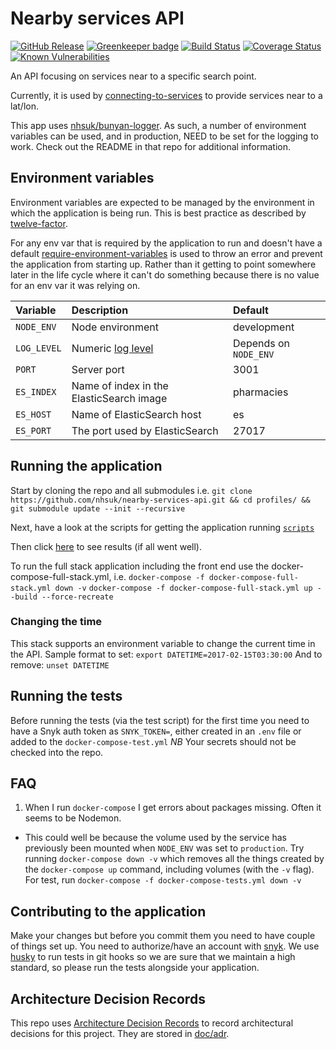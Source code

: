 # Nearby services API

[![GitHub Release](https://img.shields.io/github/release/nhsuk/nearby-services-api.svg)](https://github.com/nhsuk/nearby-services-api/releases/latest/)
[![Greenkeeper badge](https://badges.greenkeeper.io/nhsuk/nearby-services-api.svg)](https://greenkeeper.io/)
[![Build Status](https://travis-ci.org/nhsuk/nearby-services-api.svg?branch=master)](https://travis-ci.org/nhsuk/nearby-services-api)
[![Coverage Status](https://coveralls.io/repos/github/nhsuk/nearby-services-api/badge.svg)](https://coveralls.io/github/nhsuk/nearby-services-api)
[![Known Vulnerabilities](https://snyk.io/test/github/nhsuk/nearby-services-api/badge.svg)](https://snyk.io/test/github/nhsuk/nearby-services-api)

An API focusing on services near to a specific search point.

Currently, it is used by [connecting-to-services](https://github.com/nhsuk/connecting-to-services)
to provide services near to a lat/lon.

This app uses [nhsuk/bunyan-logger](https://github.com/nhsuk/bunyan-logger). As
such, a number of environment variables can be used, and in production, NEED to
be set for the logging to work. Check out the README in that repo for additional
information.

## Environment variables

Environment variables are expected to be managed by the environment in which
the application is being run. This is best practice as described by
[twelve-factor](https://12factor.net/config).

For any env var that is required by the application to run and doesn't have a
default [require-environment-variables](https://www.npmjs.com/package/require-environment-variables)
is used to throw an error and prevent the application from starting up. Rather
than it getting to point somewhere later in the life cycle where it can't do
something because there is no value for an env var it was relying on.

| Variable              | Description                                                        | Default               |
|:----------------------|:-------------------------------------------------------------------|:----------------------|
| `NODE_ENV`            | Node environment                                                   | development           |
| `LOG_LEVEL`           | Numeric [log level](https://github.com/trentm/node-bunyan#levels)  | Depends on `NODE_ENV` |
| `PORT`                | Server port                                                        | 3001                  |
| `ES_INDEX`  | Name of index in the ElasticSearch image | pharmacies            |
| `ES_HOST`        | Name of ElasticSearch host                                               | es                 |
| `ES_PORT`        | The port used by ElasticSearch                                           | 27017                 |

## Running the application

Start by cloning the repo and all submodules i.e.
`git clone https://github.com/nhsuk/nearby-services-api.git && cd profiles/ && git submodule update --init --recursive`

Next, have a look at the scripts for getting the application running
[`scripts`](scripts/)

Then click [here](http://localhost:3001/nearby?longitude=-1.0751380920410156&latitude=50.82191467285156)
to see results (if all went well).

To run the full stack application including the front end use the docker-compose-full-stack.yml, i.e.
`docker-compose -f docker-compose-full-stack.yml down -v`
`docker-compose -f docker-compose-full-stack.yml up --build --force-recreate`

### Changing the time

This stack supports an environment variable to change the current time in the API.
Sample format to set:
`export DATETIME=2017-02-15T03:30:00`
And to remove:
`unset DATETIME`

## Running the tests

Before running the tests (via the test script) for the first time you need to
have a Snyk auth token as `SNYK_TOKEN=`, either created in an `.env` file or
added to the `docker-compose-test.yml`
*NB* Your secrets should not be checked into the repo.

## FAQ

1. When I run `docker-compose` I get errors about packages missing. Often it seems to be Nodemon.
  * This could well be because the volume used by the service has previously
    been mounted when `NODE_ENV` was set to `production`. Try running
    `docker-compose down -v` which removes all the things created by the
    `docker-compose up` command, including volumes (with the `-v` flag). For
    test, run `docker-compose -f docker-compose-tests.yml down -v`


## Contributing to the application

Make your changes but before you commit them you need to have couple of things
set up.  You need to authorize/have an account with [snyk](https://snyk.io/).
We use [husky](https://github.com/typicode/husky) to run tests in git hooks so
we are sure that we maintain a high standard, so please run the tests alongside
your application.

## Architecture Decision Records

This repo uses
[Architecture Decision Records](http://thinkrelevance.com/blog/2011/11/15/documenting-architecture-decisions)
to record architectural decisions for this project.
They are stored in [doc/adr](doc/adr).
